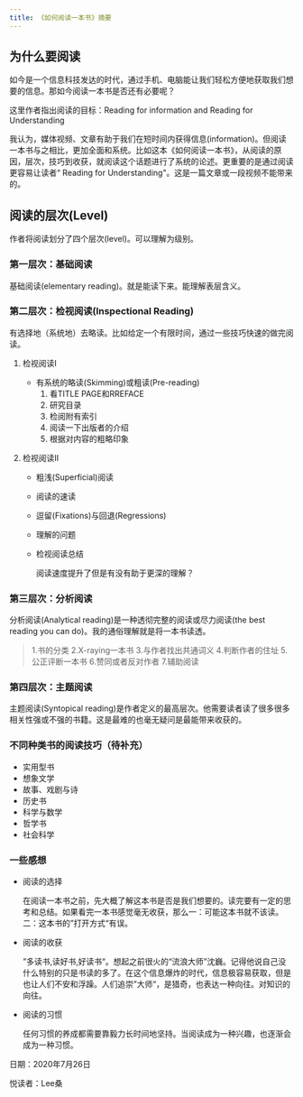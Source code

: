 ```yaml
---
title: 《如何阅读一本书》摘要
---
```


## 为什么要阅读

如今是一个信息科技发达的时代，通过手机、电脑能让我们轻松方便地获取我们想要的信息。那如今阅读一本书是否还有必要呢？

这里作者指出阅读的目标：Reading for information and Reading for Understanding

我认为，媒体视频、文章有助于我们在短时间内获得信息(information)。但阅读一本书与之相比，更加全面和系统。比如这本《如何阅读一本书》，从阅读的原因，层次，技巧到收获，就阅读这个话题进行了系统的论述。更重要的是通过阅读更容易让读者“ Reading for Understanding"。这是一篇文章或一段视频不能带来的。

## 阅读的层次(Level)

作者将阅读划分了四个层次(level)。可以理解为级别。

### 第一层次：基础阅读

基础阅读(elementary reading)。就是能读下来。能理解表层含义。

### 第二层次：检视阅读(Inspectional Reading)

有选择地（系统地）去略读。比如给定一个有限时间，通过一些技巧快速的做完阅读。

1. 检视阅读Ⅰ

   * 有系统的略读(Skimming)或粗读(Pre-reading)
     1. 看TITLE PAGE和RREFACE
     2. 研究目录
     3. 检阅附有索引
     4. 阅读一下出版者的介绍
     5. 根据对内容的粗略印象

2. 检视阅读Ⅱ

   * 粗浅(Superficial)阅读

   * 阅读的速读

   * 逗留(Fixations)与回退(Regressions)

   * 理解的问题

   * 检视阅读总结

     阅读速度提升了但是有没有助于更深的理解？

### 第三层次：分析阅读

分析阅读(Analytical reading)是一种透彻完整的阅读或尽力阅读(the best reading you can do)。我的通俗理解就是将一本书读透。

> 1.书的分类
> 2.X-raying一本书
> 3.与作者找出共通词义
> 4.判断作者的住址
> 5.公正评断一本书
> 6.赞同或者反对作者
> 7.辅助阅读

### 第四层次：主题阅读

主题阅读(Syntopical reading)是作者定义的最高层次。他需要读者读了很多很多相关性强或不强的书籍。这是最难的也毫无疑问是最能带来收获的。

### 不同种类书的阅读技巧（待补充）

* 实用型书
* 想象文学
* 故事、戏剧与诗
* 历史书
* 科学与数学
* 哲学书
* 社会科学

### 一些感想

* 阅读的选择

  在阅读一本书之前，先大概了解这本书是否是我们想要的。读完要有一定的思考和总结。如果看完一本书感觉毫无收获，那么一：可能这本书就不该读。二：这本书的”打开方式“有误。

* 阅读的收获

  ”多读书,读好书,好读书“。想起之前很火的“流浪大师”沈巍。记得他说自己没什么特别的只是书读的多了。在这个信息爆炸的时代，信息极容易获取，但是也让人们不安和浮躁。人们追崇”大师“，是猎奇，也表达一种向往。对知识的向往。

* 阅读的习惯

  任何习惯的养成都需要靠毅力长时间地坚持。当阅读成为一种兴趣，也逐渐会成为一种习惯。

  

日期：2020年7月26日

悦读者：Lee桑